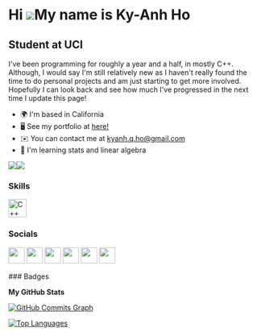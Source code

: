 Hi ![](https://user-images.githubusercontent.com/18350557/176309783-0785949b-9127-417c-8b55-ab5a4333674e.gif)My name is Ky-Anh Ho
=================================================================================================================================

Student at UCI
--------------

I've been programming for roughly a year and a half, in mostly C++. Although, I would say I'm still relatively new as I haven't really found the time to do personal projects and am just starting to get more involved. Hopefully I can look back and see how much I've progressed in the next time I update this page!

* 🌍  I'm based in California
* 🖥️  See my portfolio at [here!](http://kkyanh.github.io/Portfolio/#)
* ✉️  You can contact me at [kyanh.q.ho@gmail.com](mailto:kyanh.q.ho@gmail.com)
* 🧠  I'm learning stats and linear algebra

<a href="https://www.github.com/kkyanh" target="_blank" rel="noreferrer"><img
src="https://img.shields.io/github/followers/kkyanh?logo=github&style=for-the-badge&color=ef4444&labelColor=27272a" /></a><a href="https://www.twitch.tv/kkyanh" target="_blank" rel="noreferrer"><img
src="https://img.shields.io/twitch/status/kkyanh?logo=twitchsx&style=for-the-badge&color=ef4444&labelColor=27272a&label=TWITCH+STATUS" /></a>
### Skills

<p align="left">
<a href="https://docs.microsoft.com/en-us/cpp/?view=msvc-170" target="_blank" rel="noreferrer"><img src="https://raw.githubusercontent.com/danielcranney/readme-generator/main/public/icons/skills/cplusplus-colored.svg" width="36" height="36" alt="C++" /></a>
</p>

### Socials

<p align="left"> <a href="https://discord.com/users/kyanh#8888" target="_blank" rel="noreferrer"><img src="https://raw.githubusercontent.com/danielcranney/readme-generator/main/public/icons/socials/discord.svg" width="32" height="32" /></a> <a href="https://www.github.com/kkyanh" target="_blank" rel="noreferrer"><img src="https://raw.githubusercontent.com/danielcranney/readme-generator/main/public/icons/socials/github.svg" width="32" height="32" /></a> <a href="http://www.instagram.com/kkyanh" target="_blank" rel="noreferrer"><img src="https://raw.githubusercontent.com/danielcranney/readme-generator/main/public/icons/socials/instagram.svg" width="32" height="32" /></a> <a href="https://www.linkedin.com/in/ky-anh-ho-361119243/" target="_blank" rel="noreferrer"><img src="https://raw.githubusercontent.com/danielcranney/readme-generator/main/public/icons/socials/linkedin.svg" width="32" height="32" /></a> <a href="https://www.youtube.com/c/UCRu0GhPd4X5XVXfxe7ZUJ1g" target="_blank" rel="noreferrer"><img src="https://raw.githubusercontent.com/danielcranney/readme-generator/main/public/icons/socials/youtube.svg" width="32" height="32" /></a> <a href="https://www.twitch.tv/kkyanh" target="_blank" rel="noreferrer"><img src="https://raw.githubusercontent.com/danielcranney/readme-generator/main/public/icons/socials/twitch.svg" width="32" height="32" /></a></p>
### Badges

<b>My GitHub Stats</b>

<a href="http://www.github.com/kkyanh"><img src="https://activity-graph.herokuapp.com/graph?username=kkyanh&bg_color=27272a&color=ffffff&line=ef4444&point=ffffff&area_color=27272a&area=true&hide_border=true&custom_title=GitHub%20Commits%20Graph" alt="GitHub Commits Graph" /></a>

<a href="https://github.com/kkyanh" align="left"><img src="https://github-readme-stats.vercel.app/api/top-langs/?username=kkyanh&langs_count=10&title_color=ef4444&text_color=ffffff&icon_color=ef4444&bg_color=27272a&hide_border=true&locale=en&custom_title=Top%20%Languages" alt="Top Languages" /></a>
